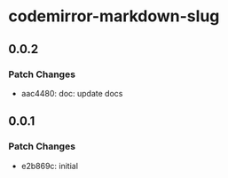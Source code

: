 # codemirror-markdown-slug

## 0.0.2

### Patch Changes

- aac4480: doc: update docs

## 0.0.1

### Patch Changes

- e2b869c: initial
